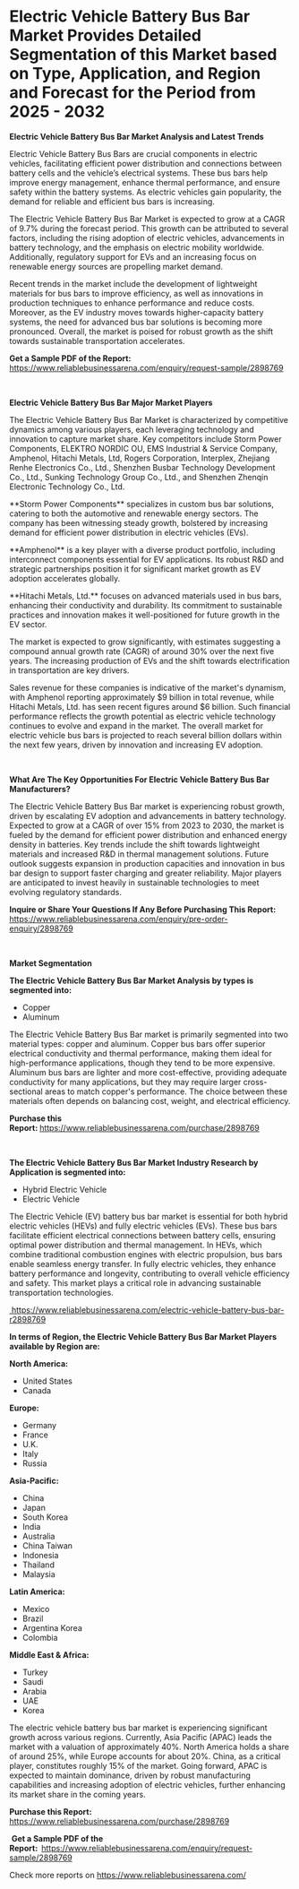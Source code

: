 <p><h1>Electric Vehicle Battery Bus Bar Market Provides Detailed Segmentation of this Market based on Type, Application, and Region and Forecast for the Period from 2025 - 2032</h1></p><p><strong>Electric Vehicle Battery Bus Bar Market Analysis and Latest Trends</strong></p>
<p><p>Electric Vehicle Battery Bus Bars are crucial components in electric vehicles, facilitating efficient power distribution and connections between battery cells and the vehicle’s electrical systems. These bus bars help improve energy management, enhance thermal performance, and ensure safety within the battery systems. As electric vehicles gain popularity, the demand for reliable and efficient bus bars is increasing.</p><p>The Electric Vehicle Battery Bus Bar Market is expected to grow at a CAGR of 9.7% during the forecast period. This growth can be attributed to several factors, including the rising adoption of electric vehicles, advancements in battery technology, and the emphasis on electric mobility worldwide. Additionally, regulatory support for EVs and an increasing focus on renewable energy sources are propelling market demand.</p><p>Recent trends in the market include the development of lightweight materials for bus bars to improve efficiency, as well as innovations in production techniques to enhance performance and reduce costs. Moreover, as the EV industry moves towards higher-capacity battery systems, the need for advanced bus bar solutions is becoming more pronounced. Overall, the market is poised for robust growth as the shift towards sustainable transportation accelerates.</p></p>
<p><strong>Get a Sample PDF of the Report:&nbsp;</strong> <a href="https://www.reliablebusinessarena.com/enquiry/request-sample/2898769?utm_campaign=3173&utm_medium=2&utm_source=Github&utm_content=ia&utm_term=15032025&utm_id=electric-vehicle-battery-bus-bar">https://www.reliablebusinessarena.com/enquiry/request-sample/2898769</a></p>
<p>&nbsp;</p>
<p><strong>Electric Vehicle Battery Bus Bar Major Market Players</strong></p>
<p><p>The Electric Vehicle Battery Bus Bar Market is characterized by competitive dynamics among various players, each leveraging technology and innovation to capture market share. Key competitors include Storm Power Components, ELEKTRO NORDIC OU, EMS Industrial & Service Company, Amphenol, Hitachi Metals, Ltd, Rogers Corporation, Interplex, Zhejiang Renhe Electronics Co., Ltd., Shenzhen Busbar Technology Development Co., Ltd., Sunking Technology Group Co., Ltd., and Shenzhen Zhenqin Electronic Technology Co., Ltd.</p><p>**Storm Power Components** specializes in custom bus bar solutions, catering to both the automotive and renewable energy sectors. The company has been witnessing steady growth, bolstered by increasing demand for efficient power distribution in electric vehicles (EVs).</p><p>**Amphenol** is a key player with a diverse product portfolio, including interconnect components essential for EV applications. Its robust R&D and strategic partnerships position it for significant market growth as EV adoption accelerates globally.</p><p>**Hitachi Metals, Ltd.** focuses on advanced materials used in bus bars, enhancing their conductivity and durability. Its commitment to sustainable practices and innovation makes it well-positioned for future growth in the EV sector.</p><p>The market is expected to grow significantly, with estimates suggesting a compound annual growth rate (CAGR) of around 30% over the next five years. The increasing production of EVs and the shift towards electrification in transportation are key drivers.</p><p>Sales revenue for these companies is indicative of the market's dynamism, with Amphenol reporting approximately $9 billion in total revenue, while Hitachi Metals, Ltd. has seen recent figures around $6 billion. Such financial performance reflects the growth potential as electric vehicle technology continues to evolve and expand in the market. The overall market for electric vehicle bus bars is projected to reach several billion dollars within the next few years, driven by innovation and increasing EV adoption.</p></p>
<p>&nbsp;</p>
<p><strong>What Are The Key Opportunities For Electric Vehicle Battery Bus Bar Manufacturers?</strong></p>
<p><p>The Electric Vehicle Battery Bus Bar market is experiencing robust growth, driven by escalating EV adoption and advancements in battery technology. Expected to grow at a CAGR of over 15% from 2023 to 2030, the market is fueled by the demand for efficient power distribution and enhanced energy density in batteries. Key trends include the shift towards lightweight materials and increased R&D in thermal management solutions. Future outlook suggests expansion in production capacities and innovation in bus bar design to support faster charging and greater reliability. Major players are anticipated to invest heavily in sustainable technologies to meet evolving regulatory standards.</p></p>
<p><strong>Inquire or Share Your Questions If Any Before Purchasing This Report:</strong> <a href="https://www.reliablebusinessarena.com/enquiry/pre-order-enquiry/2898769?utm_campaign=3173&utm_medium=2&utm_source=Github&utm_content=ia&utm_term=15032025&utm_id=electric-vehicle-battery-bus-bar">https://www.reliablebusinessarena.com/enquiry/pre-order-enquiry/2898769</a></p>
<p>&nbsp;</p>
<p><strong>Market Segmentation</strong></p>
<p><strong>The Electric Vehicle Battery Bus Bar Market Analysis by types is segmented into:</strong></p>
<p><ul><li>Copper</li><li>Aluminum</li></ul></p>
<p><p>The Electric Vehicle Battery Bus Bar market is primarily segmented into two material types: copper and aluminum. Copper bus bars offer superior electrical conductivity and thermal performance, making them ideal for high-performance applications, though they tend to be more expensive. Aluminum bus bars are lighter and more cost-effective, providing adequate conductivity for many applications, but they may require larger cross-sectional areas to match copper's performance. The choice between these materials often depends on balancing cost, weight, and electrical efficiency.</p></p>
<p><strong>Purchase this Report:&nbsp;</strong><a href="https://www.reliablebusinessarena.com/purchase/2898769?utm_campaign=3173&utm_medium=2&utm_source=Github&utm_content=ia&utm_term=15032025&utm_id=electric-vehicle-battery-bus-bar">https://www.reliablebusinessarena.com/purchase/2898769</a></p>
<p>&nbsp;</p>
<p><strong>The Electric Vehicle Battery Bus Bar Market Industry Research by Application is segmented into:</strong></p>
<p><ul><li>Hybrid Electric Vehicle</li><li>Electric Vehicle</li></ul></p>
<p><p>The Electric Vehicle (EV) battery bus bar market is essential for both hybrid electric vehicles (HEVs) and fully electric vehicles (EVs). These bus bars facilitate efficient electrical connections between battery cells, ensuring optimal power distribution and thermal management. In HEVs, which combine traditional combustion engines with electric propulsion, bus bars enable seamless energy transfer. In fully electric vehicles, they enhance battery performance and longevity, contributing to overall vehicle efficiency and safety. This market plays a critical role in advancing sustainable transportation technologies.</p></p>
<p><a href="https://www.reliablebusinessarena.com/electric-vehicle-battery-bus-bar-r2898769?utm_campaign=3173&utm_medium=2&utm_source=Github&utm_content=ia&utm_term=15032025&utm_id=electric-vehicle-battery-bus-bar">&nbsp;https://www.reliablebusinessarena.com/electric-vehicle-battery-bus-bar-r2898769</a></p>
<p><strong>In terms of Region, the Electric Vehicle Battery Bus Bar Market Players available by Region are:</strong></p>
<p>
    <p> <strong> North America: </strong>
        <ul>
            <li>United States</li>
            <li>Canada</li>
        </ul>
        </p> 
    <p> <strong> Europe: </strong>
        <ul>
            <li>Germany</li>
            <li>France</li>
            <li>U.K.</li>
            <li>Italy</li>
            <li>Russia</li>
        </ul>
        </p> 
    <p> <strong> Asia-Pacific: </strong>
        <ul>
            <li>China</li>
            <li>Japan</li>
            <li>South Korea</li>
            <li>India</li>
            <li>Australia</li>
            <li>China Taiwan</li>
            <li>Indonesia</li>
            <li>Thailand</li>
            <li>Malaysia</li>
        </ul>
        </p> 
    <p> <strong> Latin America: </strong>
        <ul>
            <li>Mexico</li>
            <li>Brazil</li>
            <li>Argentina Korea</li>
            <li>Colombia</li>
        </ul>
        </p> 
    <p> <strong> Middle East & Africa: </strong>
        <ul>
            <li>Turkey</li>
            <li>Saudi</li>
            <li>Arabia</li>
            <li>UAE</li>
            <li>Korea</li>
        </ul>
    </p>
    </p>
<p><p>The electric vehicle battery bus bar market is experiencing significant growth across various regions. Currently, Asia Pacific (APAC) leads the market with a valuation of approximately 40%. North America holds a share of around 25%, while Europe accounts for about 20%. China, as a critical player, constitutes roughly 15% of the market. Going forward, APAC is expected to maintain dominance, driven by robust manufacturing capabilities and increasing adoption of electric vehicles, further enhancing its market share in the coming years.</p></p>
<p><strong>Purchase this Report: </strong><a href="https://www.reliablebusinessarena.com/purchase/2898769?utm_campaign=3173&utm_medium=2&utm_source=Github&utm_content=ia&utm_term=15032025&utm_id=electric-vehicle-battery-bus-bar">https://www.reliablebusinessarena.com/purchase/2898769</a></p>
<p>&nbsp;<strong>Get a Sample PDF of the Report:&nbsp;&nbsp;</strong><a href="https://www.reliablebusinessarena.com/enquiry/request-sample/2898769?utm_campaign=3173&utm_medium=2&utm_source=Github&utm_content=ia&utm_term=15032025&utm_id=electric-vehicle-battery-bus-bar">https://www.reliablebusinessarena.com/enquiry/request-sample/2898769</a></p>
<p><strong></strong></p>
<p>Check more reports on <a href="https://www.reliablebusinessarena.com/?utm_campaign=3173&utm_medium=2&utm_source=Github&utm_content=ia&utm_term=15032025&utm_id=electric-vehicle-battery-bus-bar">https://www.reliablebusinessarena.com/</a></p>